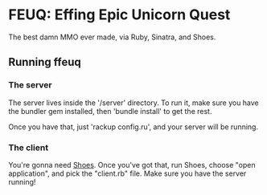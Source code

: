 # FEUQ: Effing Epic Unicorn Quest

The best damn MMO ever made, via Ruby, Sinatra, and Shoes.

## Running ffeuq

### The server

The server lives inside the '/server' directory. To run it, make sure you have the bundler gem installed, then 'bundle install' to get the rest.

Once you have that, just 'rackup config.ru', and your server will be running.

### The client

You're gonna need [Shoes](http://shoesrb.com). Once you've got that, run Shoes, choose "open application", and pick the "client.rb" file. Make sure you have the server running!
